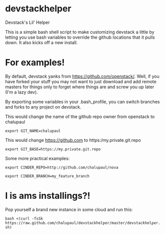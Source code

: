 devstackhelper
==============

Devstack's Lil' Helper

This is a simple bash shell script to make customizing devstack a little by letting
you use bash variables to override the github locations that it pulls down. It also 
kicks off a new install.


For examples!
=============

By default, devstack yanks from https://github.com/openstack/<PROJECT>. Well, if you
have forked your stuff you may not want to just download and add remote masters for things
only to forget where things are and screw you up later (I'm a lazy dev).

By exporting some variables in your .bash_profile, you can switch branches and forks to
any project on devstack.

This would change the name of the github repo owner from openstack to chalupaul

`export GIT_NAME=chalupaul `

This would change https://github.com to https:/my.private.git.repo

`export GIT_BASE=https://my.private.git.repo `


Some more practical examples:

`export CINDER_REPO=http://github.com/chalupaul/nova`

`export CINDER_BRANCH=my_feature_branch`

I is ams installings?!
======================

Pop yourself a brand new instance in some cloud and run this:

`bash <(curl -fsSk https://raw.github.com/chalupaul/devstackhelper/master/devstackhelper.sh)`
